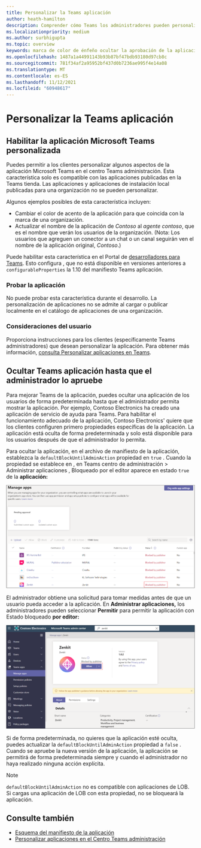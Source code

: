 ```yaml
---
title: Personalizar la Teams aplicación
author: heath-hamilton
description: Comprender cómo Teams los administradores pueden personalizar la aplicación para su organización.
ms.localizationpriority: medium
ms.author: surbhigupta
ms.topic: overview
keywords: marca de color de énfeño ocultar la aprobación de la aplicación
ms.openlocfilehash: 1487a1a44991143b93b87bf47bdb93180d97cb8c
ms.sourcegitcommit: 781f34af2a95952bf437d0b7236ae995f4e14a08
ms.translationtype: MT
ms.contentlocale: es-ES
ms.lasthandoff: 11/12/2021
ms.locfileid: "60948617"
---
```

# <a name="customize-your-teams-app"></a>Personalizar la Teams aplicación

## <a name="enable-your-microsoft-teams-app-to-be-customized"></a>Habilitar la aplicación Microsoft Teams personalizada

Puedes permitir a los clientes personalizar algunos aspectos de la aplicación Microsoft Teams en el centro Teams administración. Esta característica solo es compatible con las aplicaciones publicadas en la Teams tienda. Las aplicaciones y aplicaciones de instalación local publicadas para una organización no se pueden personalizar.

Algunos ejemplos posibles de esta característica incluyen:

* Cambiar el color de acento de la aplicación para que coincida con la marca de una organización.
* Actualizar el nombre de la aplicación de *Contoso* al *agente contoso*, que es el nombre que verán los usuarios de la organización. (Nota: Los usuarios que agreguen un conector a un chat o un canal seguirán ven el nombre de la aplicación original, *Contoso*.)

Puede habilitar esta característica en el Portal de [desarrolladores para Teams](https://dev.teams.microsoft.com/home). Esto configura , que no está disponible en versiones anteriores a `configurableProperties` la 1.10 del manifiesto Teams aplicación.

### <a name="test-your-app"></a>Probar la aplicación

No puede probar esta característica durante el desarrollo. La personalización de aplicaciones no se admite al cargar o publicar localmente en el catálogo de aplicaciones de una organización.

### <a name="user-considerations"></a>Consideraciones del usuario

Proporciona instrucciones para los clientes (específicamente Teams administradores) que desean personalizar la aplicación. Para obtener más información, [consulta Personalizar aplicaciones en Teams](/MicrosoftTeams/customize-apps).

## <a name="hide-teams-app-until-admin-approves"></a>Ocultar Teams aplicación hasta que el administrador lo apruebe

Para mejorar Teams de la aplicación, puedes ocultar una aplicación de los usuarios de forma predeterminada hasta que el administrador permita mostrar la aplicación. Por ejemplo, Contoso Electronics ha creado una aplicación de servicio de ayuda para Teams. Para habilitar el funcionamiento adecuado de la aplicación, Contoso Electronics' quiere que los clientes configuren primero propiedades específicas de la aplicación. La aplicación está oculta de forma predeterminada y solo está disponible para los usuarios después de que el administrador lo permita.

Para ocultar la aplicación, en el archivo de manifiesto de la aplicación, establezca la `defaultBlockUntilAdminAction` propiedad en `true` . Cuando la propiedad se establece en , en Teams centro de administración > Administrar aplicaciones , Bloqueado por el editor aparece en estado `true` de la **aplicación:**  

![Administrar aplicaciones bloqueadas por el editor](../../assets/images/apps-in-meetings/manageappsblockedapps.png)

El administrador obtiene una solicitud para tomar medidas antes de que un usuario pueda acceder a la aplicación. En **Administrar aplicaciones,** los administradores pueden seleccionar **Permitir** para permitir la aplicación con Estado bloqueado **por editor:**

![Administrar aplicaciones](../../assets/images/apps-in-meetings/manageapp.png)

Si de forma predeterminada, no quieres que la aplicación esté oculta, puedes actualizar la `defaultBlockUntilAdminAction` propiedad a `false` . Cuando se apruebe la nueva versión de la aplicación, la aplicación se permitirá de forma predeterminada siempre y cuando el administrador no haya realizado ninguna acción explícita.

> [!NOTE]
> `defaultBlockUntilAdminAction` no es compatible con aplicaciones de LOB. Si cargas una aplicación de LOB con esta propiedad, no se bloqueará la aplicación.

## <a name="see-also"></a>Consulte también

* [Esquema del manifiesto de la aplicación](/microsoftteams/platform/resources/schema/manifest-schema)
* [Personalizar aplicaciones en el Centro Teams administración](/MicrosoftTeams/customize-apps)

